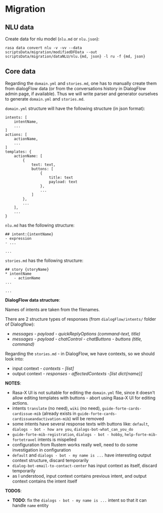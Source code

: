 # Migration

## NLU data
Create data for nlu model (`nlu.md` or `nlu.json`):
```
rasa data convert nlu -v -vv --data scriptsData/migration/modifiedDFData --out scriptsData/migration/dataNLU/nlu.{md, json} -l ru -f {md, json}
```
## Core data
Regarding the `domain.yml` and `stories.md`, one has to manually create them from dialogFlow data (or from the conversations history in DialogFlow admin page, if available). Thus we will write parser and generator ourselves to generate `domain.yml` and `stories.md`.

`domain.yml` structure will have the following structure (in json format):
```
intents: [
    intentName,
    ...
]
actions: [
    actionName,
    ...
]
templates: {
    actionName: [
        {
            text: text,
            buttons: [
                {
                    title: text
                    payload: text
                }, 
                ...
            ]
        }, 
        ...
    ],
    ...
}
```

`nlu.md` has the following structure:
```
## intent:{intentName}
- expression
- ...

...
```

`stories.md` has the following structure:
```
## story {storyName}
* intentName
    - actionName
...

...
```

__DialogFlow data structure__:

Names of intents are taken from the filenames.

There are 2 structure types of responses (from `dialogFlow/intents/` folder of Dialogflow):
* _messages - payload - quickReplyOptions (command-text, title)_
* _messages - payload - chatControl - chatButtons - buttons (title, command)_

Regarding the `stories.md` - in DialogFlow, we have contexts, so we should look into:
* input context - _contexts - [list]_
* output context - _responses - affectedContexts -[list dict{name}]_

**NOTES**: 
* Rasa-X UI is not suitable for editing the `domain.yml` file, since it doesn't allow editing templates with buttons - abort using Rasa-X UI for editing actions.
* intents `translate` (no need), `wiki` (no need),  `guide-forte-cards-cardissue-mib` (already exists in `guide-forte-cards-cardissueandactivation-mib`) will be removed
* some intents have several response texts with buttons like: `default`, `dialogs - bot - how are you`, `dialogs-bot-what_can_you_do`
* `guide-forte-mib-registration`, `dialogs - bot - hobby`, `help-forte-mib-fortetravel` intents is mispelled
* configuration from Rustem works really well, need to do some investigation in configuration
* `default` and `dialogs - bot - my name is ...` have interesting output context structure, discard temporarily
* `dialog-bot-email-to-contact-center` has input context as itself, discard temporarily
* as I understood, input context contains previous intent, and output context contains the intent itself

**TODOS**:
* __TODO__: fix the `dialogs - bot - my name is ...` intent so that it can handle `name` entity
